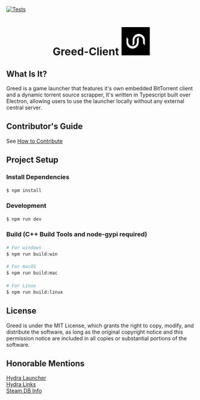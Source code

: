 [![Tests](https://github.com/wnccys/greed-client/actions/workflows/general_tests.yml/badge.svg?branch=main)](https://github.com/wnccys/greed-client/actions/workflows/general_tests.yml)
# <div align="center">Greed-Client <img src="./build/icon.png" width="75" alt="greedIcon" style="justify-center">

## What Is It?
Greed is a game launcher that features it's own embedded BitTorrent client and a dynamic torrent source scrapper, It's written in Typescript built over Electron, allowing users to use the launcher locally without any external central server.

## Contributor's Guide
See [How to Contribute](./CONTRIBUTORS.md)

## Project Setup

### Install Dependencies

```bash
$ npm install
```

### Development

```bash
$ npm run dev
```

### Build (C++ Build Tools and node-gypi required)

```bash
# For windows
$ npm run build:win

# For macOS
$ npm run build:mac

# For Linux
$ npm run build:linux
```

## License
Greed is under the MIT License, which grants the right to copy, modify, and distribute the software, as long as the original copyright notice and this permission notice are included in all copies or substantial portions of the software.


## Honorable Mentions

[Hydra Launcher](https://github.com/hydralauncher/hydra) </br>
[Hydra Links](https://hydralinks.cloud/sources/fitgirl.json) </br>
[Steam DB Info](https://steamdb.info/) </br>
